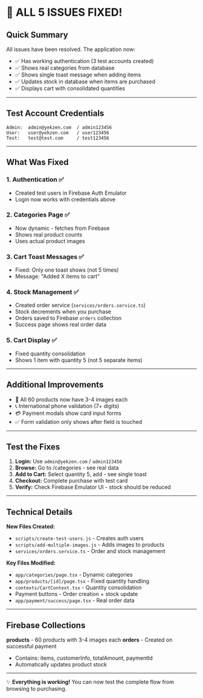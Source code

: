 # 🎉 ALL 5 ISSUES FIXED!

## Quick Summary

All issues have been resolved. The application now:

- ✅ Has working authentication (3 test accounts created)
- ✅ Shows real categories from database
- ✅ Shows single toast message when adding items
- ✅ Updates stock in database when items are purchased
- ✅ Displays cart with consolidated quantities

---

## Test Account Credentials

```
Admin:  admin@yekzen.com  / admin123456
User:   user@yekzen.com   / user123456
Test:   test@test.com     / test123456
```

---

## What Was Fixed

### 1. Authentication ✅

- Created test users in Firebase Auth Emulator
- Login now works with credentials above

### 2. Categories Page ✅

- Now dynamic - fetches from Firebase
- Shows real product counts
- Uses actual product images

### 3. Cart Toast Messages ✅

- Fixed: Only one toast shows (not 5 times)
- Message: "Added X items to cart"

### 4. Stock Management ✅

- Created order service (`services/orders.service.ts`)
- Stock decrements when you purchase
- Orders saved to Firebase `orders` collection
- Success page shows real order data

### 5. Cart Display ✅

- Fixed quantity consolidation
- Shows 1 item with quantity 5 (not 5 separate items)

---

## Additional Improvements

- 📸 All 60 products now have 3-4 images each
- 📞 International phone validation (7+ digits)
- 💳 Payment modals show card input forms
- ✅ Form validation only shows after field is touched

---

## Test the Fixes

1. **Login:** Use `admin@yekzen.com` / `admin123456`
2. **Browse:** Go to /categories - see real data
3. **Add to Cart:** Select quantity 5, add - see single toast
4. **Checkout:** Complete purchase with test card
5. **Verify:** Check Firebase Emulator UI - stock should be reduced

---

## Technical Details

**New Files Created:**

- `scripts/create-test-users.js` - Creates auth users
- `scripts/add-multiple-images.js` - Adds images to products
- `services/orders.service.ts` - Order and stock management

**Key Files Modified:**

- `app/categories/page.tsx` - Dynamic categories
- `app/products/[id]/page.tsx` - Fixed quantity handling
- `contexts/CartContext.tsx` - Quantity consolidation
- Payment buttons - Order creation + stock update
- `app/payment/success/page.tsx` - Real order data

---

## Firebase Collections

**products** - 60 products with 3-4 images each
**orders** - Created on successful payment

- Contains: items, customerInfo, totalAmount, paymentId
- Automatically updates product stock

---

✨ **Everything is working!** You can now test the complete flow from browsing to purchasing.

